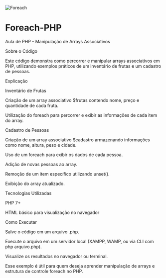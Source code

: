 ![Foreach](Foreach-PHP/php-e-foreach.png)

# Foreach-PHP

Aula de PHP - Manipulação de Arrays Associativos

Sobre o Código

Este código demonstra como percorrer e manipular arrays associativos em PHP, utilizando exemplos práticos de um inventário de frutas e um cadastro de pessoas.

Explicação

Inventário de Frutas

Criação de um array associativo $frutas contendo nome, preço e quantidade de cada fruta.

Utilização do foreach para percorrer e exibir as informações de cada item do array.

Cadastro de Pessoas

Criação de um array associativo $cadastro armazenando informações como nome, altura, peso e cidade.

Uso de um foreach para exibir os dados de cada pessoa.

Adição de novas pessoas ao array.

Remoção de um item específico utilizando unset().

Exibição do array atualizado.

Tecnologias Utilizadas

PHP 7+

HTML básico para visualização no navegador

Como Executar

Salve o código em um arquivo .php.

Execute o arquivo em um servidor local (XAMPP, WAMP, ou via CLI com php arquivo.php).

Visualize os resultados no navegador ou terminal.

Esse exemplo é útil para quem deseja aprender manipulação de arrays e estrutura de controle foreach no PHP.

